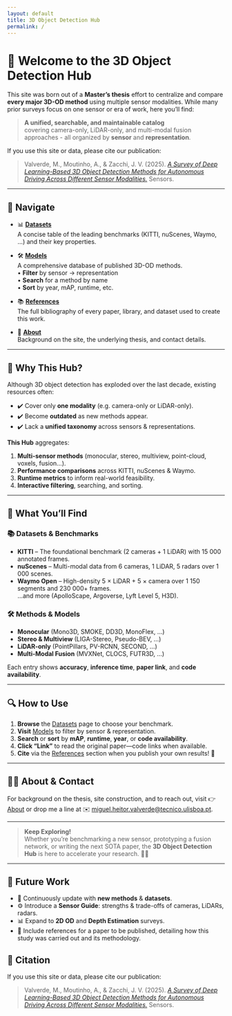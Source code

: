 ```yaml
---
layout: default
title: 3D Object Detection Hub
permalink: /
---
```


# 🎉 Welcome to the **3D Object Detection Hub**

This site was born out of a **Master’s thesis** effort to centralize and compare **every major 3D-OD method** using multiple sensor modalities. While many prior surveys focus on one sensor or era of work, here you’ll find:

> **A unified, searchable, and maintainable catalog**  
> covering camera-only, LiDAR-only, and multi-modal fusion approaches - all organized by **sensor** and **representation**.

If you use this site or data, please cite our publication:

> Valverde, M., Moutinho, A., & Zacchi, J. V. (2025). [*A Survey of Deep Learning-Based 3D Object Detection Methods for Autonomous Driving Across Different Sensor Modalities.*](https://www.mdpi.com/1424-8220/25/17/5264) Sensors.

---

## 🔗 Navigate

- 📊 [**Datasets**](/datasets/)  
  A concise table of the leading benchmarks (KITTI, nuScenes, Waymo, …) and their key properties.

- 🛠️ [**Models**](/3d-object-detection/)  
  A comprehensive database of published 3D-OD methods.  
  • **Filter** by sensor → representation  
  • **Search** for a method by name  
  • **Sort** by year, mAP, runtime, etc.

- 📚 [**References**](/references/)  
  The full bibliography of every paper, library, and dataset used to create this work.

- 👤 [**About**](/about/)  
  Background on the site, the underlying thesis, and contact details.

---

## 📖 Why This Hub?

Although 3D object detection has exploded over the last decade, existing resources often:

- ✔️ Cover only **one modality** (e.g. camera-only or LiDAR-only).  
- ✔️ Become **outdated** as new methods appear.  
- ✔️ Lack a **unified taxonomy** across sensors & representations.

**This Hub** aggregates:

1. **Multi-sensor methods** (monocular, stereo, multiview, point-cloud, voxels, fusion…).  
2. **Performance comparisons** across KITTI, nuScenes & Waymo.  
3. **Runtime metrics** to inform real-world feasibility.  
4. **Interactive filtering**, searching, and sorting.

---

## 🚀 What You’ll Find

### 📚 Datasets & Benchmarks
- **KITTI** – The foundational benchmark (2 cameras + 1 LiDAR) with 15 000 annotated frames.  
- **nuScenes** – Multi-modal data from 6 cameras, 1 LiDAR, 5 radars over 1 000 scenes.  
- **Waymo Open** – High-density 5 × LiDAR + 5 × camera over 1 150 segments and 230 000+ frames.  
…and more (ApolloScape, Argoverse, Lyft Level 5, H3D).

### 🛠️ Methods & Models
- **Monocular** (Mono3D, SMOKE, DD3D, MonoFlex, …)  
- **Stereo & Multiview** (LIGA-Stereo, Pseudo-BEV, …)  
- **LiDAR-only** (PointPillars, PV-RCNN, SECOND, …)  
- **Multi-Modal Fusion** (MVXNet, CLOCS, FUTR3D, …)  

Each entry shows **accuracy**, **inference time**, **paper link**, and **code availability**.

---

## 🔍 How to Use

1. **Browse** the [Datasets](/datasets/) page to choose your benchmark.  
2. **Visit** [Models](/3d-object-detection/) to filter by sensor & representation.  
3. **Search** or **sort** by **mAP**, **runtime**, **year**, or **code availability**.  
4. **Click “Link”** to read the original paper—code links when available.  
5. **Cite** via the [References](/references/) section when you publish your own results! 📑

---

## 🙋‍♂️ About & Contact

For background on the thesis, site construction, and to reach out, visit 👉 [About](/about/) or drop me a line at ✉️ [miguel.heitor.valverde@tecnico.ulisboa.pt](mailto:miguel.heitor.valverde@tecnico.ulisboa.pt).

---

> **Keep Exploring!**  
> Whether you’re benchmarking a new sensor, prototyping a fusion network, or writing the next SOTA paper, the **3D Object Detection Hub** is here to accelerate your research. 🔬🚗

---

## 🔮 Future Work

- 🔄 Continuously update with **new methods** & **datasets**.  
- ⚙️ Introduce a **Sensor Guide**: strengths & trade-offs of cameras, LiDARs, radars.  
- 📊 Expand to **2D OD** and **Depth Estimation** surveys.  
- 📝 Include references for a paper to be published, detailing how this study was carried out and its methodology.
 
## 📑 Citation

If you use this site or data, please cite our publication:

> Valverde, M., Moutinho, A., & Zacchi, J. V. (2025). [*A Survey of Deep Learning-Based 3D Object Detection Methods for Autonomous Driving Across Different Sensor Modalities.*](https://www.mdpi.com/1424-8220/25/17/5264) Sensors.



